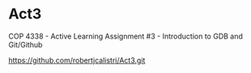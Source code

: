 # Act3
COP 4338 - Active Learning Assignment #3 - Introduction to GDB and Git/Github

https://github.com/robertjcalistri/Act3.git
